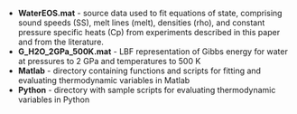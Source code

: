 * **WaterEOS.mat** - source data used to fit equations of state, comprising sound speeds (SS), melt lines (melt), densities (rho), and constant pressure specific heats (Cp) from experiments described in this paper and from the literature.  
* **G_H2O_2GPa_500K.mat** - LBF representation of Gibbs energy for water at pressures to 2 GPa and temperatures to 500 K
* **Matlab** - directory containing functions and scripts for fitting and evaluating thermodynamic variables in Matlab
* **Python** - directory with sample scripts for evaluating thermodynamic variables in Python 

